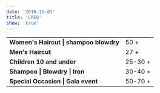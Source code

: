 ```yaml
---
date: '2018-11-01'
title: 'CRE8'
show: 'true'
---
```


<table style="padding-bottom: 1.25rem">
  <tr><td><strong>Women's Haircut | shampoo blowdry</strong></td> <td><span>50 +</span></td></tr>
  <tr><td><strong>Men's Haircut</strong></td>                     <td><span>27 +</span></td></tr>
  <tr><td><strong>Children 10 and under</strong></td>             <td><span>25-30 +</span></td></tr>
  <!-- <tr><td><strong>Tween's 12 -14 cut and blowdry</strong></td>    <td><span>30 +</span></td></tr> -->
  <tr><td><strong>Shampoo | Blowdry | Iron</strong></td>          <td><span>30-40 +</span></td></tr>
  <tr><td><strong>Special Occasion | Gala event</strong></td>     <td><span>50-70 +</span></td></tr>
</table>
